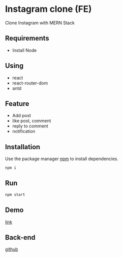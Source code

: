 # Instagram clone (FE)

Clone Instagram with MERN Stack

## Requirements

- Install Node

## Using

- react
- react-router-dom
- antd

## Feature

- Add post
- like post, comment
- reply to comment
- notification

## Installation

Use the package manager [npm](https://www.npmjs.com/) to install dependencies.

``` cmd
npm i
```

## Run

``` cmd
npm start
```

## Demo

[link](https://instagram-clone-d083b.web.app)

## Back-end

[github](https://github.com/anhhungcusa/instagram-clone-api)

